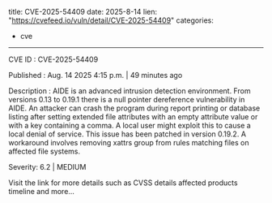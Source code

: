  
title: CVE-2025-54409
date: 2025-8-14
lien: "https://cvefeed.io/vuln/detail/CVE-2025-54409"
categories:
  - cve
---

CVE ID : CVE-2025-54409

Published :  Aug. 14
2025
4:15 p.m. | 49 minutes ago

Description : AIDE is an advanced intrusion detection environment. From versions 0.13 to 0.19.1
there is a null pointer dereference vulnerability in AIDE. An attacker can crash the program during report printing or database listing after setting extended file attributes with an empty attribute value or with a key containing a comma. A local user might exploit this to cause a local denial of service. This issue has been patched in version 0.19.2. A workaround involves removing xattrs group from rules matching files on affected file systems.

Severity: 6.2 | MEDIUM

Visit the link for more details
such as CVSS details
affected products
timeline
and more...
